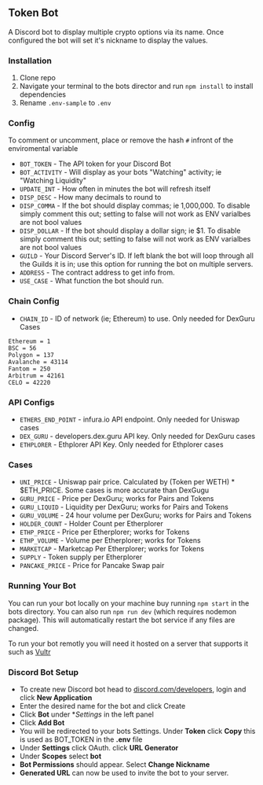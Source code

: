 ## Token Bot
A Discord bot to display multiple crypto options via its name. Once configured the bot will set it's nickname to display the values. 

### Installation
1) Clone repo 
2) Navigate your terminal to the bots director and run `npm install` to install dependencies
3) Rename `.env-sample` to `.env`

### Config 
To comment or uncomment, place or remove the hash `#` infront of the enviromental variable

- `BOT_TOKEN` - The API token for your Discord Bot
- `BOT_ACTIVITY` - Will display as your bots "Watching" activity; ie "Watching Liquidity"
- `UPDATE_INT` - How often in minutes the bot will refresh itself
- `DISP_DESC` - How many decimals to round to
- `DISP_COMMA` - If the bot should display commas; ie 1,000,000. To disable simply comment this out; setting to false will not work as ENV varialbes are not bool values
- `DISP_DOLLAR` - If the bot should display a dollar sign; ie $1. To disable simply comment this out; setting to false will not work as ENV varialbes are not bool values
- `GUILD` - Your Discord Server's ID. If left blank the bot will loop through all the Guilds it is in; use this option for running the bot on multiple servers.
- `ADDRESS` - The contract address to get info from.
- `USE_CASE` - What function the bot should run.

### Chain Config
- `CHAIN_ID` - ID of network (ie; Ethereum) to use. Only needed for DexGuru Cases 
```
Ethereum = 1
BSC = 56
Polygon = 137
Avalanche = 43114
Fantom = 250
Arbitrum = 42161
CELO = 42220
```
### API Configs
- `ETHERS_END_POINT` - infura.io API endpoint. Only needed for Uniswap cases
- `DEX_GURU` - developers.dex.guru API key. Only needed for DexGuru cases
- `ETHPLORER` - Ethplorer API Key. Only needed for Ethplorer cases

### Cases
- `UNI_PRICE` - Uniswap pair price. Calculated by (Token per WETH) * $ETH_PRICE. Some cases is more accurate than DexGugu
- `GURU_PRICE` - Price per DexGuru; works for Pairs and Tokens
- `GURU_LIQUID` - Liquidity per DexGuru; works for Pairs and Tokens
- `GURU_VOLUME` - 24 hour volume per DexGuru; works for Pairs and Tokens
- `HOLDER_COUNT` - Holder Count per Etherplorer
- `ETHP_PRICE` - Price per Etherplorer; works for Tokens
- `ETHP_VOLUME` - Volume per Etherplorer; works for Tokens
- `MARKETCAP` - Marketcap Per Etherplorer; works for Tokens
- `SUPPLY` - Token supply per Etherplorer
- `PANCAKE_PRICE` - Price for Pancake Swap pair

### Running Your Bot
You can run your bot locally on your machine buy running `npm start` in the bots directory.
You can also run `npm run dev` (which requires nodemon package). This will automatically restart the bot service if any files are changed.

To run your bot remotly you will need it hosted on a server that supports it such as [Vultr](https://www.vultr.com/?ref=8430432)

### Discord Bot Setup
- To create new Discord bot head to [discord.com/developers](https://discord.com/developers), login and click **New Application**
- Enter the desired name for the bot and click Create
- Click **Bot** under **Settings* in the left panel
- Click **Add Bot**
- You will be redirected to your bots Settings. Under **Token** click **Copy** this is used as BOT_TOKEN in the **.env** file
- Under **Settings** click OAuth. click **URL Generator**
- Under **Scopes** select **bot** 
- **Bot Permissions** should appear. Select **Change Nickname**
- **Generated URL** can now be used to invite the bot to your server.

